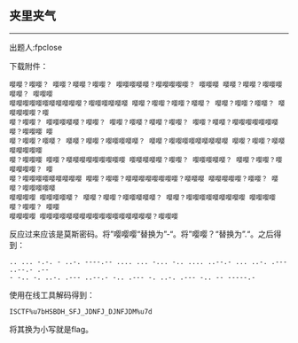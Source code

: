 ## 夹里夹气

***

出题人:fpclose

下载附件：

```
嘤嘤？嘤嘤？ 嘤嘤？嘤嘤？嘤嘤？ 嘤嘤嘤嘤嘤？嘤嘤嘤嘤嘤？ 嘤嘤嘤 嘤嘤？嘤嘤？嘤嘤嘤嘤嘤？ 嘤嘤嘤
嘤嘤嘤嘤嘤嘤嘤嘤嘤嘤嘤？嘤嘤嘤嘤嘤嘤 嘤嘤？嘤嘤？嘤嘤？嘤嘤？ 嘤嘤？嘤嘤？嘤嘤？ 嘤嘤嘤嘤嘤？嘤
嘤？嘤嘤？ 嘤嘤嘤嘤嘤？嘤嘤？ 嘤嘤？嘤嘤？嘤嘤？嘤嘤？ 嘤嘤？嘤嘤？嘤嘤嘤嘤嘤嘤嘤嘤？嘤嘤嘤 嘤
嘤？嘤嘤？嘤嘤？ 嘤嘤？嘤嘤？嘤嘤嘤嘤嘤？ 嘤嘤？嘤嘤嘤嘤嘤嘤嘤嘤嘤 嘤嘤？嘤嘤？嘤嘤嘤嘤嘤嘤嘤
嘤？嘤嘤嘤 嘤嘤？嘤嘤嘤嘤嘤嘤嘤嘤嘤 嘤嘤嘤嘤嘤？嘤嘤？ 嘤嘤嘤嘤嘤？ 嘤嘤？嘤嘤？嘤嘤嘤嘤嘤？ 嘤
嘤？嘤嘤嘤嘤嘤嘤嘤嘤嘤 嘤嘤？嘤嘤？嘤嘤嘤嘤嘤嘤嘤嘤？嘤嘤嘤 嘤嘤嘤嘤嘤？嘤嘤？ 嘤嘤？嘤嘤嘤嘤嘤
嘤嘤嘤嘤 嘤嘤嘤嘤嘤？ 嘤嘤？嘤嘤？嘤嘤嘤嘤嘤？ 嘤嘤？嘤嘤嘤嘤嘤嘤嘤嘤嘤 嘤嘤嘤嘤嘤？嘤嘤？ 嘤嘤
嘤嘤嘤嘤 嘤嘤嘤嘤嘤嘤嘤嘤嘤嘤嘤嘤嘤嘤嘤嘤嘤？嘤嘤嘤

```

反应过来应该是莫斯密码。将”嘤嘤嘤“替换为”-“。将”嘤嘤？“替换为”.“。之后得到：

```
.. ... -.-. - ..-. ----.-- .... ... -... -.. .... ..--.- ... ..-. .--- ..--.- .--
- -.. -. ..-. .--- ..--.- -.. .--- -. ..-. .--- -.. -- -----.-
```

使用在线工具解码得到：

```
ISCTF%u7bHSBDH_SFJ_JDNFJ_DJNFJDM%u7d
```

将其换为小写就是flag。


